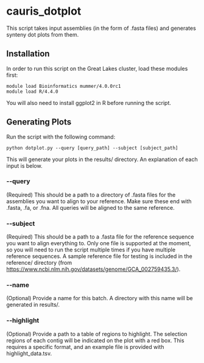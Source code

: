 # cauris_dotplot
This script takes input assemblies (in the form of .fasta files) and generates synteny dot plots from them. 

## Installation

In order to run this script on the Great Lakes cluster, load these modules first:

```
module load Bioinformatics mummer/4.0.0rc1
module load R/4.4.0
```

You will also need to install ggplot2 in R before running the script. 

## Generating Plots

Run the script with the following command:

```
python dotplot.py --query [query_path] --subject [subject_path]
```

This will generate your plots in the results/ directory. An explanation of each input is below.

### --query

(Required) This should be a path to a directory of .fasta files for the assemblies you want to align to your reference. Make sure these end with .fasta, .fa, or .fna. All queries will be aligned to the same reference.

### --subject

(Required) This should be a path to a .fasta file for the reference sequence you want to align everything to. Only one file is supported at the moment, so you will need to run the script multiple times if you have multiple reference sequences. A sample reference file for testing is included in the reference/ directory (from https://www.ncbi.nlm.nih.gov/datasets/genome/GCA_002759435.3/).

### --name

(Optional) Provide a name for this batch. A directory with this name will be generated in results/.

### --highlight

(Optional) Provide a path to a table of regions to highlight. The selection regions of each contig will be indicated on the plot with a red box. This requires a specific format, and an example file is provided with highlight_data.tsv.



